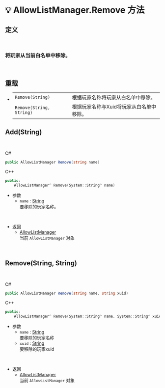 # 💡 AllowListManager.Remove 方法

## 定义

<br>

### 将玩家从当前白名单中移除。

<br>

## 重载
- 
    |||
    |-|-|
    |`Remove(String)`|根据玩家名称将玩家从白名单中移除。|
    |`Remove(String, String)`|根据玩家名称与Xuid将玩家从白名单中移除。|

## Add(String)

<br>

C#
```csharp
public AllowListManager Remove(string name)
```
C++
```cpp
public:
    AllowListManager^ Remove(System::String^ name)
```

- 参数
  - `name` : [String](https://docs.microsoft.com/zh-cn/DotNET/api/system.string?view=net-6.0)  
    要移除的玩家名称。

<br>

- 返回
  - [AllowListManager](zh_CN/NET/APIs/Namespace/LLNET.AllowList/AllowListManager.md)  
    当前 `AllowListManager` 对象
  
<br>

## Remove(String, String)

<br>

C#
```csharp
public AllowListManager Remove(string name, string xuid)
```
C++
```cpp
public:
    AllowListManager^ Remove(System::String^ name, System::String^ xuid)
```

- 参数
  - `name` : [String](https://docs.microsoft.com/zh-cn/DotNET/api/system.string?view=net-6.0)  
    要移除的玩家名称
  - `xuid` : [String](https://docs.microsoft.com/zh-cn/DotNET/api/system.string?view=net-6.0)  
    要移除的玩家xuid

<br>

- 返回
  - [AllowListManager](zh_CN/NET/APIs/Namespace/LLNET.AllowList/AllowListManager.md)  
    当前 `AllowListManager` 对象
  
<br>